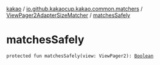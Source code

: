 [kakao](../../index.md) / [io.github.kakaocup.kakao.common.matchers](../index.md) / [ViewPager2AdapterSizeMatcher](index.md) / [matchesSafely](./matches-safely.md)

# matchesSafely

`protected fun matchesSafely(view: ViewPager2): `[`Boolean`](https://kotlinlang.org/api/latest/jvm/stdlib/kotlin/-boolean/index.html)